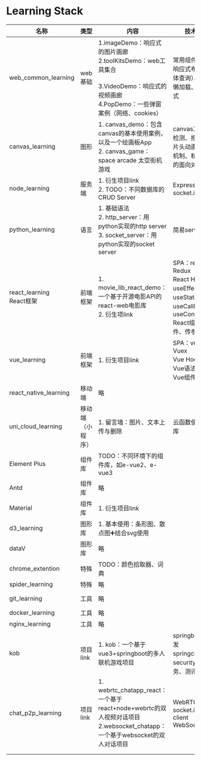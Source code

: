 # Learning Stack

| 名称                          | 类型             | 内容                                                         | 技术点与经验                                                 | Status                                                     |
| ----------------------------- | ---------------- | ------------------------------------------------------------ | ------------------------------------------------------------ | ---------------------------------------------------------- |
| web_common_learning           | web基础          | 1.imageDemo：响应式的图片画廊<br />2.toolKitsDemo：web工具集合<br /><br />3.VideoDemo：响应式的视频画廊<br />4.PopDemo：一些弹窗案例（网络、cookies） | 常用组件样式<br />响应式布局（flex、媒体查询）、事件监听、懒加载、日间夜间模式 | ★★☆<br />[Details](web_common_learning/README.md)          |
| canvas_learning               | 图形             | 1. canvas_demo：包含canvas的基本使用案例，以及一个绘画板App<br />2. canvas_game：space arcade 太空街机游戏 | canvas工具类、碰撞检测、拖拽；<br />片头动画、资源加载机制、粒子特效、JS的面向对象开发 | ★★<br />[Details](canvas_learning/readme.md)               |
| node_learning                 | 服务端           | 1. 衍生项目link<br />2. TODO：不同数据库的CRUD Server        | Express、Cors、socket.io                                     | ★☆<br />                                                   |
| python_learning               | 语言             | 1. 基础语法<br />2. http_server：用python实现的http server<br />3. socket_server：用python实现的socket server | 简易server搭建                                               | ★☆                                                         |
| react_learning<br />React框架 | 前端框架         | 1. movie_lib_react_demo：一个基于开源电影API的react-web电影库<br />2. 衍生项link | SPA：react-router<br />Redux<br />React Hooks：useEffect、useState、useCallback、useContext<br />React组件（传子组件、传参） | ★★                                                         |
| vue_learning                  | 前端框架         | 1. 衍生项目link                                              | SPA：vue-router<br />Vuex<br />Vue Hooks：<br />Vue语法糖<br />Vue组件 | ★★                                                         |
| react_native_learning         | 移动端           | 略                                                           |                                                              | ★☆                                                         |
| uni_cloud_learning            | 移动端（小程序） | 1. 留言墙：图片、文本上传与删除                              | 云函数使用、云数据库                                         | ★☆                                                         |
| Element Plus                  | 组件库           | TODO：不同环境下的组件库，如e-vue2、e-vue3                   |                                                              | ★☆                                                         |
| Antd                          | 组件库           | 略                                                           |                                                              | ★☆                                                         |
| Material                      | 组件库           | 1. 衍生项目link                                              |                                                              | ★                                                          |
| d3_learning                   | 图形库           | 1. 基本使用：条形图、散点图➕结合svg使用                      |                                                              | ★                                                          |
| dataV                         | 图形库           | 略                                                           |                                                              | ★☆                                                         |
| chrome_extention              | 特殊             | TODO：颜色拾取器、词典                                       |                                                              | ★★                                                         |
| spider_learning               | 特殊             | 略                                                           |                                                              | ☆                                                          |
| git_learning                  | 工具             | 略                                                           |                                                              | ★★☆<br />[Details](git_learning/readme.md)                 |
| docker_learning               | 工具             | 略                                                           |                                                              | ★                                                          |
| nginx_learning                | 工具             | 略                                                           |                                                              | ★                                                          |
| kob                           | 项目link         | 1. kob：一个基于vue3+springboot的多人联机游戏项目            | springboot：web开发<br />springcloud：security权限、匹配服务、测评服务 | ★★☆<br />[Details](https://github.com/juemuel/Kob-of-Game) |
| chat_p2p_learning             | 项目link         | 1. webrtc_chatapp_react：一个基于react+node+webrtc的双人视频对话项目<br />2.websocket_chatapp：一个基于websocket的双人对话项目 | WebRTC：socket.io➕socket.io-client<br />WebSocket            | ★★☆                                                        |
|                               |                  |                                                              |                                                              |                                                            |
|                               |                  |                                                              |                                                              |                                                            |

